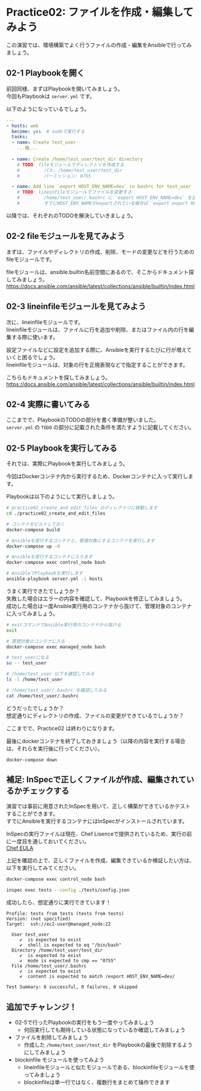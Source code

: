 # Practice02: ファイルを作成・編集してみよう

この演習では、環境構築でよく行うファイルの作成・編集をAnsibleで行ってみましょう。

## 02-1 Playbookを開く

前回同様、まずはPlaybookを開いてみましょう。  
今回もPlaybookは `server.yml` です。

以下のようになっているでしょう。

```yaml
---
- hosts: web
  become: yes  # sudoで実行する
  tasks:
  - name: Create test_user
    ...略...
  
  - name: Create /home/test_user/test_dir directory
    # TODO: fileモジュールでディレクトリを作成する
    #         パス: /home/test_user/test_dir
    #         パーミッション: 0755

  - name: Add line `export HOST_ENV_NAME=dev` in bashrc for test_user
    # TODO: lineinfileモジュールでファイルを変更する
    #         /home/test_user/.bashrc に `export HOST_ENV_NAME=dev` を追加する
    #         すでにHOST_ENV_NAMEがexportされている場合は `export export HOST_ENV_NAME=dev` になるようにする
```

以降では、それぞれのTODOを解決していきましょう。

## 02-2 fileモジュールを見てみよう

まずは、ファイルやディレクトリの作成、削除、モードの変更などを行うためのfileモジュールです。

fileモジュールは、ansible.builtin名前空間にあるので、そこからドキュメント探してみましょう。  
https://docs.ansible.com/ansible/latest/collections/ansible/builtin/index.html

## 02-3 lineinfileモジュールを見てみよう

次に、lineinfileモジュールです。  
lineinfileモジュールは、ファイルに行を追加や削除、またはファイル内の行を編集する際に使います。

設定ファイルなどに設定を追加する際に、Ansibleを実行するたびに行が増えていくと困るでしょう。  
lineinfileモジュールは、対象の行を正規表現などで指定することができます。

こちらもドキュメントを探してみましょう。  
https://docs.ansible.com/ansible/latest/collections/ansible/builtin/index.html

## 02-4 実際に書いてみる

ここまでで、PlaybookのTODOの部分を書く準備が整いました。  
`server.yml` の `TODO` の部分に記載された条件を満たすように記載してください。

## 02-5 Playbookを実行してみる

それでは、実際にPlaybookを実行してみましょう。

今回はDockerコンテナ内から実行するため、Dockerコンテナに入って実行します。

Playbookは以下のようにして実行しましょう。

```sh
# practice02_create_and_edit_files のディレクトリに移動します
cd ./practice02_create_and_edit_files

# コンテナをビルドしておく
docker-compose build

# Ansibleを実行するコンテナと、管理対象にするコンテナを実行します
docker-compose up -d

# Ansibleを実行するコンテナに入ります
docker-compose exec control_node bash

# AnsibleでPlaybookを実行します
ansible-playbook server.yml -i hosts
```

うまく実行できたでしょうか？  
失敗した場合はエラーの内容を確認して、Playbookを修正してみましょう。  
成功した場合は一度Ansible実行用のコンテナから抜けて、管理対象のコンテナに入ってみましょう。

```sh
# exitコマンドでAnsible実行用のコンテナから抜ける
exit

# 管理対象のコンテナに入る
docker-compose exec managed_node bash

# test_userになる
su -- test_user

# /home/test_user 以下を確認してみる
ls -l /home/test_user

# /home/test_user/.bashrc を確認してみる
cat /home/test_user/.bashrc
```

どうだったでしょうか？  
想定通りにディレクトリの作成、ファイルの変更ができているでしょうか？

ここまでで、Practice02 は終わりになります。

最後にdockerコンテナを終了しておきましょう（以降の内容を実行する場合は、それらを実行後に行ってください）。

```
docker-compose down
```

## 補足: InSpecで正しくファイルが作成、編集されているかチェックする

演習では事前に用意されたInSpecを用いて、正しく構築ができているかテストすることができます。  
すでにAnsibleを実行するコンテナにはInSpecがインストールされています。

InSpecの実行ファイルは現在、Chef Lisenceで提供されているため、実行の前に一度目を通しておいてください。  
[Chef EULA](https://www.chef.io/end-user-license-agreement)

上記を確認の上で、正しくファイルを作成、編集できているか検証したい方は、以下を実行してみてください。

```sh
docker-compose exec control_node bash

inspec exec tests --config ./tests/config.json
```

成功したら、想定通りに実行できています！

```
Profile: tests from tests (tests from tests)
Version: (not specified)
Target:  ssh://ec2-user@managed_node:22

  User test_user
     ✔  is expected to exist
     ✔  shell is expected to eq "/bin/bash"
  Directory /home/test_user/test_dir
     ✔  is expected to exist
     ✔  mode is expected to cmp == "0755"
  File /home/test_user/.bashrc
     ✔  is expected to exist
     ✔  content is expected to match /export HOST_ENV_NAME=dev/

Test Summary: 6 successful, 0 failures, 0 skipped
```

## 追加でチャレンジ！

* 02-5で行ったPlaybookの実行をもう一度やってみましょう
  * 何回実行しても期待している状態になっているか確認してみましょう
* ファイルを削除してみましょう
  * 作成した `/home/test_user/test_dir` をPlaybookの最後で削除するようにしてみましょう
* blockinfile モジュールを使ってみよう
  * lineinfileモジュールと似たモジュールである、blockinfileモジュールを使ってみましょう
  * blockinfileは単一行ではなく、複数行をまとめて操作できます